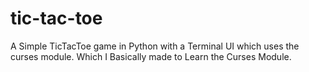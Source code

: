 # tic-tac-toe
A Simple TicTacToe game in Python with a Terminal UI which uses the curses module.
Which I Basically made to Learn the Curses Module.
